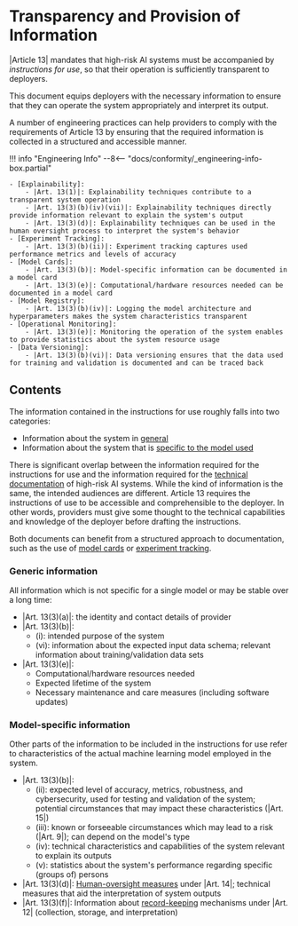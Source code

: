# Transparency and Provision of Information

|Article 13| mandates that high-risk AI systems must be accompanied by _instructions for use_, so that their operation is sufficiently transparent to deployers.

This document equips deployers with the necessary information to ensure that they can operate the system appropriately and interpret its output.

A number of engineering practices can help providers to comply with the requirements of Article 13 by ensuring that the required information is collected in a structured and accessible manner.

!!! info "Engineering Info"
--8<-- "docs/conformity/\_engineering-info-box.partial"

    - [Explainability]:
        - |Art. 13(1)|: Explainability techniques contribute to a transparent system operation
        - |Art. 13(3)(b)(iv)(vii)|: Explainability techniques directly provide information relevant to explain the system's output
        - |Art. 13(3)(d)|: Explainability techniques can be used in the human oversight process to interpret the system's behavior
    - [Experiment Tracking]:
        - |Art. 13(3)(b)(ii)|: Experiment tracking captures used performance metrics and levels of accuracy
    - [Model Cards]:
        - |Art. 13(3)(b)|: Model-specific information can be documented in a model card
        - |Art. 13(3)(e)|: Computational/hardware resources needed can be documented in a model card
    - [Model Registry]:
        - |Art. 13(3)(b)(iv)|: Logging the model architecture and hyperparameters makes the system characteristics transparent
    - [Operational Monitoring]:
        - |Art. 13(3)(e)|: Monitoring the operation of the system enables to provide statistics about the system resource usage
    - [Data Versioning]:
        - |Art. 13(3)(b)(vi)|: Data versioning ensures that the data used for training and validation is documented and can be traced back

## Contents

The information contained in the instructions for use roughly falls into two categories:

-   Information about the system in [general](#generic-information)
-   Information about the system that is [specific to the model used](#model-specific-information)

There is significant overlap between the information required for the instructions for use and the information required for the [technical documentation](technical-documentation.md) of high-risk AI systems. While the kind of information
is the same, the intended audiences are different. Article 13 requires the instructions of use to be accessible and comprehensible to the deployer. In other words, providers must give some thought to the technical capabilities and knowledge of the deployer before drafting the instructions.

Both documents can benefit from a structured approach to documentation, such as the use of [model cards](../engineering-practice/model-cards.md) or [experiment tracking](../engineering-practice/experiment-tracking.md).

### Generic information

All information which is not specific for a single model or may be stable over
a long time:

-   |Art. 13(3)(a)|: the identity and contact details of provider
-   |Art. 13(3)(b)|:
    -   (i): intended purpose of the system
    -   (vi): information about the expected input data schema; relevant information about training/validation data sets
-   |Art. 13(3)(e)|:
    -   Computational/hardware resources needed
    -   Expected lifetime of the system
    -   Necessary maintenance and care measures (including software updates)

### Model-specific information

Other parts of the information to be included in the instructions for use refer to characteristics of the actual machine learning model employed in the system.

-   |Art. 13(3)(b)|:
    -   (ii): expected level of accuracy, metrics, robustness, and cybersecurity, used for testing and validation of the system; potential circumstances that may impact these characteristics (|Art. 15|)
    -   (iii): known or forseeable circumstances which may lead to a risk (|Art. 9|); can depend on the model's type
    -   (iv): technical characteristics and capabilities of the system relevant to explain its outputs
    -   (v): statistics about the system's performance regarding specific (groups of) persons
-   |Art. 13(3)(d)|: [Human-oversight measures] under |Art. 14|; technical measures that aid the interpretation of system outputs
-   |Art. 13(3)(f)|: Information about [record-keeping] mechanisms under |Art. 12| (collection, storage, and interpretation)

[Explainability]: ../engineering-practice/explainability.md
[Experiment Tracking]: ../engineering-practice/experiment-tracking.md
[Model Cards]: ../engineering-practice/model-cards.md
[Model Registry]: ../engineering-practice/model-registry.md
[Operational Monitoring]: ../engineering-practice/operational-monitoring.md
[Data Versioning]: ../engineering-practice/data-governance/data-versioning.md
[Record-keeping]: ../conformity/record-keeping.md
[Human-oversight measures]: ../conformity/human-oversight.md
